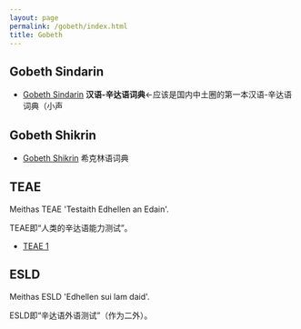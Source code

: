 ```yaml
---
layout: page
permalink: /gobeth/index.html
title: Gobeth
---
```


## Gobeth Sindarin

- [Gobeth Sindarin](https://kinnuch.github.io/laim/sindarin.assets/SindarinDatabase/SindarinDictionary.html) **汉语-辛达语词典**←应该是国内中土圈的第一本汉语-辛达语词典（小声

## Gobeth Shikrin

- [Gobeth Shikrin](https://kinnuch.github.io/laim/shikrin.assets/ShikrinDatabase/ShikrinDictionary.html) 希克林语词典

## TEAE

Meithas TEAE 'Testaith Edhellen an Edain'. 

TEAE即“人类的辛达语能力测试”。

- [TEAE 1](https://kinnuch.github.io/file/TEAE1.pdf)

## ESLD

Meithas ESLD 'Edhellen sui lam daid'.

ESLD即“辛达语外语测试”（作为二外）。

